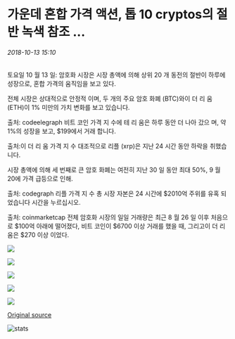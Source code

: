 # 가운데 혼합 가격 액션, 톱 10 cryptos의 절반 녹색 참조 ...

###### 2018-10-13 15:10

토요일 10 월 13 일: 암호화 시장은 시장 총액에 의해 상위 20 개 동전의 절반이 하루에 성장으로, 혼합 가격의 움직임을 보고 있다.

전체 시장은 상대적으로 안정적 이며, 두 개의 주요 암호 화폐 (BTC)와이 더 리 움 (ETH)이 1% 미만의 가치 변화를 보고 있습니다.

출처: codeelegraph 비트 코인 가격 지 수에 테 리 움은 하루 동안 더 나아 갔으 며, 약 1%의 성장을 보고, $199에서 거래 합니다.

출처:이 더 리 움 가격 지 수 대조적으로 리플 (xrp)은 지난 24 시간 동안 하락을 취했습니다.

시장 총액에 의해 세 번째로 큰 암호 화폐는 여전히 지난 30 일 동안 최대 50%, 9 월 20에 가격 급등으로 인해.

출처: codegraph 리플 가격 지 수 총 시장 자본은 24 시간에 $2010억 주위를 유혹 되었습니다 시간을 누르십시오.

출처: coinmarketcap 전체 암호화 시장의 일일 거래량은 최근 8 월 26 일 이후 처음으로 $100억 아래에 떨어졌다, 비트 코인이 $6700 이상 거래를 했을 때, 그리고이 더 리 움은 $270 이상 이었다.

![](https://s3.cointelegraph.com/storage/uploads/view/9b5008bea7245a14e8523cd5932194fd.png)

![](https://s3.cointelegraph.com/storage/uploads/view/34926a083e782ae3ed3cf4ccb91ab5d3.png)

![](https://s3.cointelegraph.com/storage/uploads/view/2259474b95a90be1f763796812b17fe0.png)

![](https://s3.cointelegraph.com/storage/uploads/view/70a2000318b4525f58e696d53ec9d6c6.png)

![](https://s3.cointelegraph.com/storage/uploads/view/aa2dc90194a3a2fdb2ecb6c1310ec38c.png)

[Original source](https://cointelegraph.com/news/amidst-mixed-price-action-half-of-top-ten-cryptos-see-green)

![stats](https://c.statcounter.com/11760860/0/a89fa40b/1/ "stats")